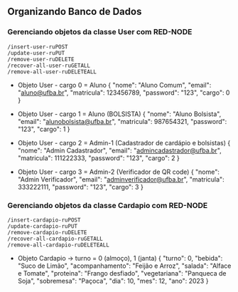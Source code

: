 ## Organizando Banco de Dados

### Gerenciando objetos da classe User com RED-NODE

```
/insert-user-ruPOST
/update-user-ruPUT
/remove-user-ruDELETE
/recover-all-user-ruGETALL
/remove-all-user-ruDELETEALL
```

- Objeto User - cargo 0 = Aluno
{
    "nome": "Aluno Comum",
    "email": "aluno@ufba.br",
    "matricula": 123456789,
    "password": "123",
    "cargo": 0
}

- Objeto User - cargo 1 = Aluno (BOLSISTA)
{
    "nome": "Aluno Bolsista",
    "email": "alunobolsista@ufba.br",
    "matricula": 987654321,
    "password": "123",
    "cargo": 1
}

- Objeto User - cargo 2 = Admin-1 (Cadastrador de cardápio e bolsistas)
{
    "nome": "Admin Cadastrador",
    "email": "admincadastrador@ufba.br",
    "matricula": 111222333,
    "password": "123",
    "cargo": 2
}

- Objeto User - cargo 3 = Admin-2 (Verificador de QR code)
{
    "nome": "Admin Verificador",
    "email": "adminverificador@ufba.br",
    "matricula": 333222111,
    "password": "123",
    "cargo": 3
}

### Gerenciando objetos da classe Cardapio com RED-NODE

```
/insert-cardapio-ruPOST
/update-cardapio-ruPUT
/remove-cardapio-ruDELETE
/recover-all-cardapio-ruGETALL
/remove-all-cardapio-ruDELETEALL
```

- Objeto Cardapio -> turno = 0 (almoço), 1 (janta)
{
    "turno": 0,
    "bebida": "Suco de Limão",
    "acompanhamento": "Feijão e Arroz",
    "salada": "Alface e Tomate",
    "proteina": "Frango desfiado",
    "vegetariana": "Panqueca de Soja",
    "sobremesa": "Paçoca",
    "dia": 10,
    "mes": 12,
    "ano": 2023
}
